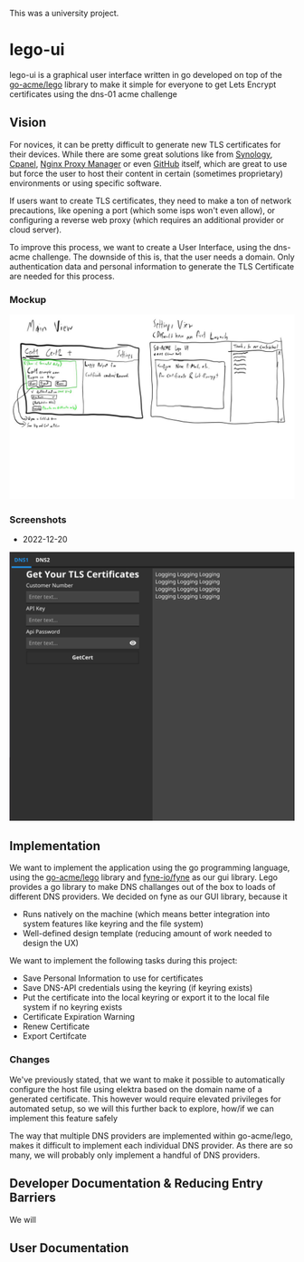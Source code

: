 This was a university project.


# lego-ui

lego-ui is a graphical user interface written in go developed on top of the [go-acme/lego](https://github.com/go-acme/lego) library to make it simple for everyone to get 
Lets Encrypt certificates using the dns-01 acme challenge

## Vision

For novices, it can be pretty difficult to generate new TLS certificates for their devices. While there are some great solutions like from [Synology](https://kb.synology.com/de-de/DSM/tutorial/How_to_enable_HTTPS_and_create_a_certificate_signing_request_on_your_Synology_NAS), [Cpanel](https://blog.cpanel.com/how-to-configure-and-manage-lets-encrypt-in-cpanel/), [Nginx Proxy Manager](https://nginxproxymanager.com/) or even [GitHub](https://docs.github.com/en/pages/getting-started-with-github-pages/securing-your-github-pages-site-with-https) itself, which are great to use but force the user to host their content in certain (sometimes proprietary) environments or using specific software.

If users want to create TLS certificates, they need to make a ton of network precautions, like opening a port (which some isps won't even allow), or configuring a reverse web proxy (which requires an additional provider or cloud server). 

To improve this process, we want to create a User Interface, using the dns-acme challenge. The downside of this is, that the user needs a domain. Only authentication data and personal information to generate the TLS Certificate are needed for this process.

### Mockup

![Mockup of the Graphical User Interface](/docs/p1/mockup.jpg)

### Screenshots

- 2022-12-20

![](/docs/p1/screenshot-2022-12-20.png)

## Implementation
We want to implement the application using the go programming language, using the [go-acme/lego](https://github.com/go-acme/lego) library and
[fyne-io/fyne](https://github.com/fyne-io/fyne) as our gui library.
Lego provides a go library to make DNS challanges out of the box to loads of different DNS providers.
We decided on fyne as our GUI library, because it
- Runs natively on the machine (which means better integration into system features like keyring and the file system)
- Well-defined design template (reducing amount of work needed to design the UX)


We want to implement the following tasks during this project:
- Save Personal Information to use for certificates
- Save DNS-API credentials using the keyring (if keyring exists)
- Put the certificate into the local keyring or export it to the local file system if no keyring exists
- Certificate Expiration Warning
- Renew Certificate
- Export Certifcate

### Changes
We've previously stated, that we want to make it possible to automatically configure the host file using elektra based on the domain name of a generated certificate. This however would require elevated privileges for automated setup, so we will this further back to explore, how/if we can implement this feature safely

The way that multiple DNS providers are implemented within go-acme/lego, makes it difficult to implement each individual DNS provider. As there are so many, we will probably only implement a handful of DNS providers.

## Developer Documentation & Reducing Entry Barriers
We will 

## User Documentation
